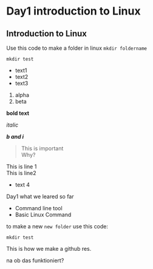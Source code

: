 # Day1 introduction to Linux 
## Introduction to Linux
Use this code to make a folder in linux
`mkdir foldername`
```
mkdir test
```
- text1
- text2
- text3
  
   
1. alpha
2. beta

**bold text**

*italic*

***b and i***

>This is important\
> Why?
> 
This is line 1\
This is line2

- text 4

Day1
what we leared so far
- Command line tool
- Basic Linux Command

to make a new `new folder` use this code:
```
mkdir test
```

This is how we make a github res.

na ob das funktioniert?
